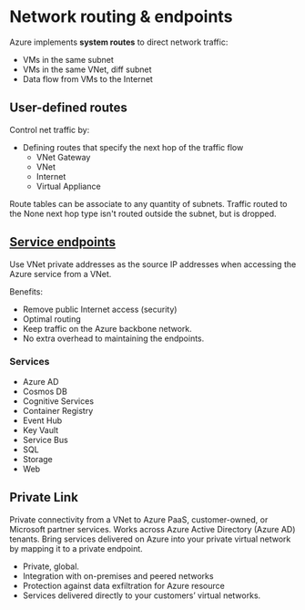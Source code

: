 # Network routing & endpoints
Azure implements **system routes** to direct network traffic:
- VMs in the same subnet
- VMs in the same VNet, diff subnet
- Data flow from VMs to the Internet

## User-defined routes
Control net traffic by:
- Defining routes that specify the next hop of the traffic flow
    - VNet Gateway
    - VNet
    - Internet
    - Virtual Appliance

Route tables can be associate to any quantity of subnets.
Traffic routed to the None next hop type isn't routed outside the subnet, but is dropped.

## [Service endpoints](https://learn.microsoft.com/en-us/training/modules/configure-network-routing-endpoints/4-determine-service-endpoint-uses)
Use VNet private addresses as the source IP addresses when accessing the Azure service from a VNet.

Benefits:
- Remove public Internet access (security)
- Optimal routing
- Keep traffic on the Azure backbone network.
- No extra overhead to maintaining the endpoints.

### Services
- Azure AD
- Cosmos DB
- Cognitive Services
- Container Registry
- Event Hub
- Key Vault
- Service Bus
- SQL
- Storage
- Web

## Private Link
Private connectivity from a VNet to Azure PaaS, customer-owned, or Microsoft partner services.
Works across Azure Active Directory (Azure AD) tenants. Bring services delivered on Azure into your 
private virtual network by mapping it to a private endpoint.
- Private, global.
- Integration with on-premises and peered networks
- Protection against data exfiltration for Azure resource
- Services delivered directly to your customers’ virtual networks.